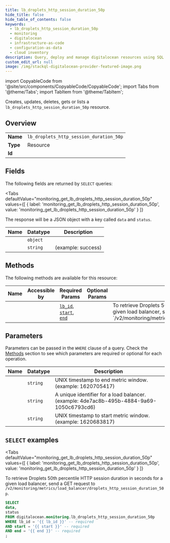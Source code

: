 ```yaml
--- 
title: lb_droplets_http_session_duration_50p
hide_title: false
hide_table_of_contents: false
keywords:
  - lb_droplets_http_session_duration_50p
  - monitoring
  - digitalocean
  - infrastructure-as-code
  - configuration-as-data
  - cloud inventory
description: Query, deploy and manage digitalocean resources using SQL
custom_edit_url: null
image: /img/stackql-digitalocean-provider-featured-image.png
---
```


import CopyableCode from '@site/src/components/CopyableCode/CopyableCode';
import Tabs from '@theme/Tabs';
import TabItem from '@theme/TabItem';

Creates, updates, deletes, gets or lists a <code>lb_droplets_http_session_duration_50p</code> resource.

## Overview
<table><tbody>
<tr><td><b>Name</b></td><td><code>lb_droplets_http_session_duration_50p</code></td></tr>
<tr><td><b>Type</b></td><td>Resource</td></tr>
<tr><td><b>Id</b></td><td><CopyableCode code="digitalocean.monitoring.lb_droplets_http_session_duration_50p" /></td></tr>
</tbody></table>

## Fields

The following fields are returned by `SELECT` queries:

<Tabs
    defaultValue="monitoring_get_lb_droplets_http_session_duration_50p"
    values={[
        { label: 'monitoring_get_lb_droplets_http_session_duration_50p', value: 'monitoring_get_lb_droplets_http_session_duration_50p' }
    ]}
>
<TabItem value="monitoring_get_lb_droplets_http_session_duration_50p">

The response will be a JSON object with a key called `data` and `status`.

<table>
<thead>
    <tr>
    <th>Name</th>
    <th>Datatype</th>
    <th>Description</th>
    </tr>
</thead>
<tbody>
<tr>
    <td><CopyableCode code="data" /></td>
    <td><code>object</code></td>
    <td></td>
</tr>
<tr>
    <td><CopyableCode code="status" /></td>
    <td><code>string</code></td>
    <td> (example: success)</td>
</tr>
</tbody>
</table>
</TabItem>
</Tabs>

## Methods

The following methods are available for this resource:

<table>
<thead>
    <tr>
    <th>Name</th>
    <th>Accessible by</th>
    <th>Required Params</th>
    <th>Optional Params</th>
    <th>Description</th>
    </tr>
</thead>
<tbody>
<tr>
    <td><a href="#monitoring_get_lb_droplets_http_session_duration_50p"><CopyableCode code="monitoring_get_lb_droplets_http_session_duration_50p" /></a></td>
    <td><CopyableCode code="select" /></td>
    <td><a href="#parameter-lb_id"><code>lb_id</code></a>, <a href="#parameter-start"><code>start</code></a>, <a href="#parameter-end"><code>end</code></a></td>
    <td></td>
    <td>To retrieve Droplets 50th percentile HTTP session duration in seconds for a given load balancer, send a GET request to `/v2/monitoring/metrics/load_balancer/droplets_http_session_duration_50p`.</td>
</tr>
</tbody>
</table>

## Parameters

Parameters can be passed in the `WHERE` clause of a query. Check the [Methods](#methods) section to see which parameters are required or optional for each operation.

<table>
<thead>
    <tr>
    <th>Name</th>
    <th>Datatype</th>
    <th>Description</th>
    </tr>
</thead>
<tbody>
<tr id="parameter-end">
    <td><CopyableCode code="end" /></td>
    <td><code>string</code></td>
    <td>UNIX timestamp to end metric window. (example: 1620705417)</td>
</tr>
<tr id="parameter-lb_id">
    <td><CopyableCode code="lb_id" /></td>
    <td><code>string</code></td>
    <td>A unique identifier for a load balancer. (example: 4de7ac8b-495b-4884-9a69-1050c6793cd6)</td>
</tr>
<tr id="parameter-start">
    <td><CopyableCode code="start" /></td>
    <td><code>string</code></td>
    <td>UNIX timestamp to start metric window. (example: 1620683817)</td>
</tr>
</tbody>
</table>

## `SELECT` examples

<Tabs
    defaultValue="monitoring_get_lb_droplets_http_session_duration_50p"
    values={[
        { label: 'monitoring_get_lb_droplets_http_session_duration_50p', value: 'monitoring_get_lb_droplets_http_session_duration_50p' }
    ]}
>
<TabItem value="monitoring_get_lb_droplets_http_session_duration_50p">

To retrieve Droplets 50th percentile HTTP session duration in seconds for a given load balancer, send a GET request to `/v2/monitoring/metrics/load_balancer/droplets_http_session_duration_50p`.

```sql
SELECT
data,
status
FROM digitalocean.monitoring.lb_droplets_http_session_duration_50p
WHERE lb_id = '{{ lb_id }}' -- required
AND start = '{{ start }}' -- required
AND end = '{{ end }}' -- required
;
```
</TabItem>
</Tabs>
